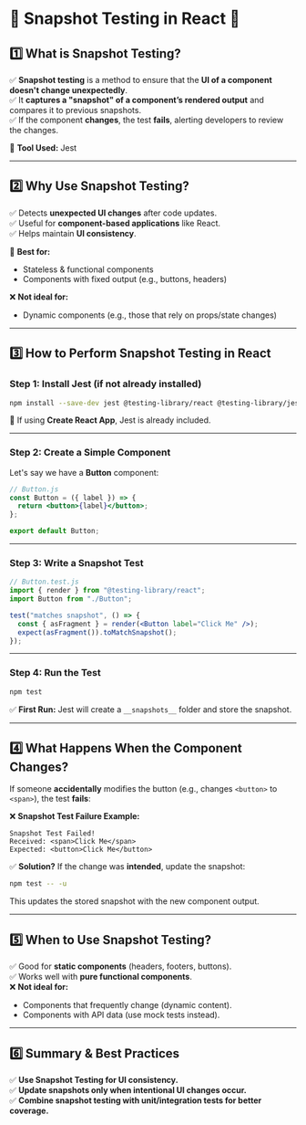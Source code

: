 # **🔹 Snapshot Testing in React 🚀**

## **1️⃣ What is Snapshot Testing?**

✅ **Snapshot testing** is a method to ensure that the **UI of a component doesn't change unexpectedly**.  
✅ It **captures a "snapshot" of a component’s rendered output** and compares it to previous snapshots.  
✅ If the component **changes**, the test **fails**, alerting developers to review the changes.

📌 **Tool Used:** Jest

---

## **2️⃣ Why Use Snapshot Testing?**

✅ Detects **unexpected UI changes** after code updates.  
✅ Useful for **component-based applications** like React.  
✅ Helps maintain **UI consistency**.

🚀 **Best for:**

- Stateless & functional components
- Components with fixed output (e.g., buttons, headers)

❌ **Not ideal for:**

- Dynamic components (e.g., those that rely on props/state changes)

---

## **3️⃣ How to Perform Snapshot Testing in React**

### **Step 1: Install Jest (if not already installed)**

```sh
npm install --save-dev jest @testing-library/react @testing-library/jest-dom
```

📌 If using **Create React App**, Jest is already included.

---

### **Step 2: Create a Simple Component**

Let's say we have a **Button** component:

```jsx
// Button.js
const Button = ({ label }) => {
  return <button>{label}</button>;
};

export default Button;
```

---

### **Step 3: Write a Snapshot Test**

```jsx
// Button.test.js
import { render } from "@testing-library/react";
import Button from "./Button";

test("matches snapshot", () => {
  const { asFragment } = render(<Button label="Click Me" />);
  expect(asFragment()).toMatchSnapshot();
});
```

---

### **Step 4: Run the Test**

```sh
npm test
```

✅ **First Run:** Jest will create a `__snapshots__` folder and store the snapshot.

---

## **4️⃣ What Happens When the Component Changes?**

If someone **accidentally** modifies the button (e.g., changes `<button>` to `<span>`), the test **fails**:

❌ **Snapshot Test Failure Example:**

```
Snapshot Test Failed!
Received: <span>Click Me</span>
Expected: <button>Click Me</button>
```

✅ **Solution?** If the change was **intended**, update the snapshot:

```sh
npm test -- -u
```

This updates the stored snapshot with the new component output.

---

## **5️⃣ When to Use Snapshot Testing?**

✅ Good for **static components** (headers, footers, buttons).  
✅ Works well with **pure functional components**.  
❌ **Not ideal for:**

- Components that frequently change (dynamic content).
- Components with API data (use mock tests instead).

---

## **6️⃣ Summary & Best Practices**

✅ **Use Snapshot Testing for UI consistency.**  
✅ **Update snapshots only when intentional UI changes occur.**  
✅ **Combine snapshot testing with unit/integration tests for better coverage.**
